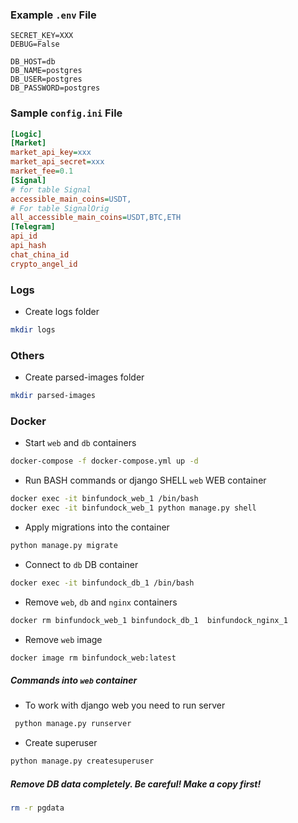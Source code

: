 ### Example `.env` File

```dotenv
SECRET_KEY=XXX
DEBUG=False

DB_HOST=db
DB_NAME=postgres
DB_USER=postgres
DB_PASSWORD=postgres
```

### Sample `config.ini` File

```ini
[Logic]
[Market]
market_api_key=xxx
market_api_secret=xxx
market_fee=0.1
[Signal]
# for table Signal
accessible_main_coins=USDT,
# For table SignalOrig
all_accessible_main_coins=USDT,BTC,ETH
[Telegram]
api_id
api_hash
chat_china_id
crypto_angel_id
```

### Logs

- Create logs folder
```bash
mkdir logs
```

### Others

- Create parsed-images folder
```bash
mkdir parsed-images
```

### Docker 

- Start `web` and `db` containers
```bash
docker-compose -f docker-compose.yml up -d
```

- Run BASH commands or django SHELL `web` WEB container
```bash
docker exec -it binfundock_web_1 /bin/bash
docker exec -it binfundock_web_1 python manage.py shell
```

- Apply migrations into the container
```bash
python manage.py migrate
```

- Connect to `db` DB container
```bash
docker exec -it binfundock_db_1 /bin/bash
```

- Remove `web`, `db` and `nginx` containers
```bash
docker rm binfundock_web_1 binfundock_db_1  binfundock_nginx_1
```

- Remove `web` image
```bash
docker image rm binfundock_web:latest
```


##### Commands into `web` container

- To work with django web you need to run server 
```bash
 python manage.py runserver
```

- Create superuser
```bash
python manage.py createsuperuser
```

##### Remove DB data completely. Be careful! Make a copy first! 
```bash
rm -r pgdata
```
